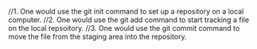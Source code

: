//1. One would use the git init command to set up a repository on a local computer.
//2. One would use the git add command to start tracking a file on the local repsoitory.
//3. One would use the git commit command to move the file from the staging area into the repository.